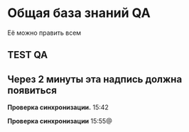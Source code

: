 # Общая база знаний QA
Её можно править всем


## TEST QA
## Через 2 минуты эта надпись должна появиться 

**Проверка синхронизации.** 15:42

**Проверка синхронизации** 15:55@
